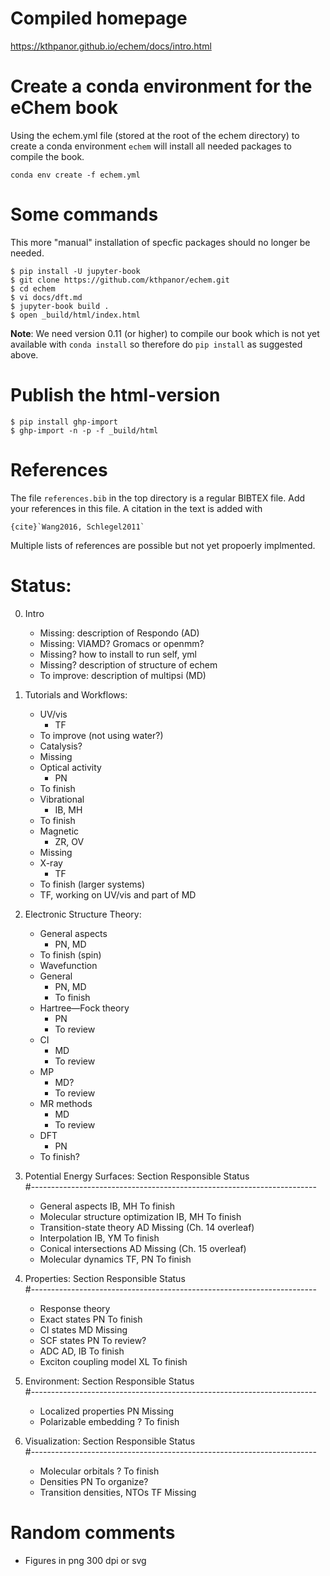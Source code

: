 # Compiled homepage
https://kthpanor.github.io/echem/docs/intro.html

# Create a conda environment for the eChem book

Using the echem.yml file (stored at the root of the echem directory) to create a conda environment `echem` will install all needed packages to compile the book.

```
conda env create -f echem.yml
```

# Some commands

This more "manual" installation of specfic packages should no longer be needed.

```
$ pip install -U jupyter-book
$ git clone https://github.com/kthpanor/echem.git
$ cd echem
$ vi docs/dft.md
$ jupyter-book build .
$ open _build/html/index.html
```

**Note**: We need version 0.11 (or higher) to compile our book which is not yet available with `conda install` so therefore do `pip install` as suggested above.

# Publish the html-version

```
$ pip install ghp-import
$ ghp-import -n -p -f _build/html
```

# References
The file `references.bib` in the top directory is a regular BIBTEX file. Add your references in this file. A citation in the text is added with

```
{cite}`Wang2016, Schlegel2011`
```

Multiple lists of references are possible but not yet propoerly implmented.

# Status:
0. Intro
	-  Missing: description of Respondo (AD)
	-  Missing: VIAMD? Gromacs or openmm?
	-  Missing? how to install to run self, yml
	-  Missing? description of structure of echem
	-  To improve: description of multipsi (MD)

1. Tutorials and Workflows: 
    -  UV/vis
    	- TF
	- To improve (not using water?)
    -  Catalysis?
	- Missing
    -  Optical activity
    	- PN
	- To finish
    -  Vibrational
    	- IB, MH
	- To finish
    -  Magnetic
    	-  ZR, OV
	- Missing
    -  X-ray
    	- TF
	- To finish (larger systems)
    -  TF, working on UV/vis and part of MD

2. Electronic Structure Theory:
    - General aspects
    	- PN, MD
	- To finish (spin)
    - Wavefunction
	- General
		- PN, MD
		- To finish
	- Hartree—Fock theory
		- PN
		- To review
	- CI
		- MD
		- To review
	- MP
		- MD?
		- To review
	- MR methods
		- MD
		- To review
    - DFT
    	- PN
	- To finish?

3. Potential Energy Surfaces:
	Section				Responsible	Status	
#-----------------------------------------------------------------------
    - General aspects			IB, MH		To finish
    - Molecular structure optimization	IB, MH		To finish
    - Transition-state theory		AD 		Missing (Ch. 14 overleaf)
    - Interpolation			IB, YM		To finish
    - Conical intersections		AD		Missing (Ch. 15 overleaf)
    - Molecular dynamics		TF, PN		To finish

4. Properties:
	Section				Responsible	Status	
#-----------------------------------------------------------------------
    - Response theory
	- Exact states			PN		To finish
	- CI states			MD		Missing
	- SCF states			PN		To review?
    - ADC				AD, IB		To finish
    - Exciton coupling model		XL		To finish

5. Environment:
	Section				Responsible	Status	
#-----------------------------------------------------------------------
	-  Localized properties		PN		Missing
	-  Polarizable embedding	?		To finish

6. Visualization:
	Section				Responsible	Status	
#-----------------------------------------------------------------------
	- Molecular orbitals		?		To finish
	- Densities			PN		To organize?
	- Transition densities, NTOs	TF		Missing


# Random comments

- Figures in png 300 dpi or svg

